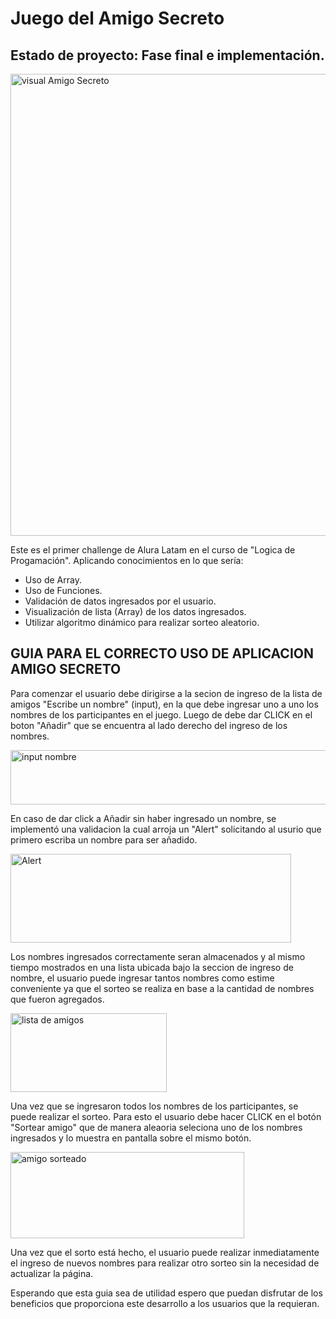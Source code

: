<h1>Juego del Amigo Secreto</h1>

## Estado de proyecto: Fase final e implementación.

<img width="1512" height="739" alt="visual Amigo Secreto" src="https://github.com/user-attachments/assets/c139102d-2b25-4e33-8fed-fe3333cd5d3d" />

Este es el primer challenge de Alura Latam en el curso de "Logica de Progamación".
Aplicando conocimientos en lo que sería:
- Uso de Array.
- Uso de Funciones.
- Validación de datos ingresados por el usuario.
- Visualización de lista (Array) de los datos ingresados.
- Utilizar algoritmo dinámico para realizar sorteo aleatorio.

 ## GUIA PARA EL CORRECTO USO DE APLICACION AMIGO SECRETO

Para comenzar el usuario debe dirigirse a la secion de ingreso de la lista de amigos "Escribe un nombre" (input), en la que debe ingresar uno a uno los nombres de los participantes en el juego.
Luego de debe dar CLICK en el boton "Añadir" que se encuentra al lado derecho del ingreso de  los nombres.

<img width="649" height="87" alt="input nombre" src="https://github.com/user-attachments/assets/e95b24fc-4c36-47df-a50d-9006070021d9" />

 En caso de dar click a Añadir sin haber ingresado un nombre, se implementó una validacion la cual arroja un "Alert" solicitando al usurio que primero escriba un nombre para ser añadido.

<img width="449" height="142" alt="Alert" src="https://github.com/user-attachments/assets/b9c68e12-eadf-4d44-8339-696d319715de" />

 Los nombres ingresados correctamente seran almacenados y al mismo tiempo mostrados en una lista ubicada bajo la seccion de ingreso de nombre, 
 el usuario puede ingresar tantos nombres como estime conveniente ya que el sorteo se realiza en base a la cantidad de nombres que fueron agregados.

<img width="250" height="126" alt="lista de amigos" src="https://github.com/user-attachments/assets/5e4aaec5-1b5a-4d66-9b34-424bfa5e8dbc" />

Una vez que se ingresaron todos los nombres de los participantes, se puede realizar el sorteo. Para esto el usuario debe hacer CLICK en el botón "Sortear amigo"
que de manera aleaoria seleciona uno de los nombres ingresados y lo muestra en pantalla sobre el mismo botón. 

<img width="374" height="138" alt="amigo sorteado" src="https://github.com/user-attachments/assets/40ded04d-392c-406f-bc5b-7dc8fa60ef90" />

Una vez que el sorto está hecho, el usuario puede realizar inmediatamente el ingreso de nuevos nombres para realizar otro sorteo sin la necesidad de actualizar la página.

Esperando que esta guia sea de utilidad espero que puedan disfrutar de los beneficios que proporciona este desarrollo a los usuarios que la requieran.
